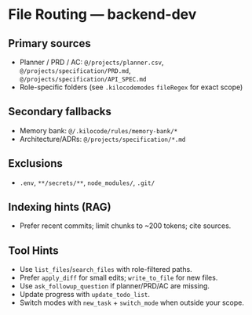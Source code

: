 # File Routing — backend-dev

## Primary sources
- Planner / PRD / AC: `@/projects/planner.csv`, `@/projects/specification/PRD.md`, `@/projects/specification/API_SPEC.md`
- Role-specific folders (see `.kilocodemodes` `fileRegex` for exact scope)

## Secondary fallbacks
- Memory bank: `@/.kilocode/rules/memory-bank/*`
- Architecture/ADRs: `@/projects/specification/*.md`

## Exclusions
- `.env`, `**/secrets/**`, `node_modules/`, `.git/`

## Indexing hints (RAG)
- Prefer recent commits; limit chunks to ~200 tokens; cite sources.

## Tool Hints
- Use `list_files`/`search_files` with role-filtered paths.
- Prefer `apply_diff` for small edits; `write_to_file` for new files.
- Use `ask_followup_question` if planner/PRD/AC are missing.
- Update progress with `update_todo_list`.
- Switch modes with `new_task` + `switch_mode` when outside your scope.
